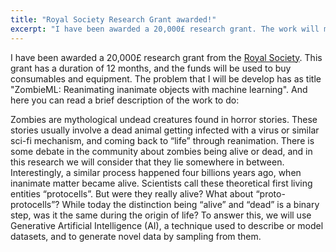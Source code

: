 ```yaml
---
title: "Royal Society Research Grant awarded!"
excerpt: "I have been awarded a 20,000£ research grant. The work will mix AI and robotics to design new types of artificial life."
---
```


I have been awarded a 20,000£ research grant from the [Royal Society](https://royalsociety.org/grants-schemes-awards/grants/research-grants/). This grant has a duration of 12 months, and the funds will be used to buy consumables and equipment. The problem that I will be develop has as title "ZombieML: Reanimating inanimate objects with machine learning". And here you can read a brief description of the work to do:

Zombies are mythological undead creatures found in horror stories. These stories usually involve a dead animal getting infected with a virus or similar sci-fi mechanism, and coming back to “life” through reanimation. There is some debate in the community about zombies being alive or dead, and in this research we will consider that they lie somewhere in between. Interestingly, a similar process happened four billions years ago, when inanimate matter became alive. Scientists call these theoretical first living entities “protocells”. But were they really alive? What about “proto-protocells”? While today the distinction being “alive” and “dead” is a binary step, was it the same during the origin of life? To answer this, we will use Generative Artificial Intelligence (AI), a technique used to describe or model datasets, and to generate novel data by sampling from them.
